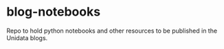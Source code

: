 # blog-notebooks
Repo to hold python notebooks and other resources to be published in the Unidata blogs.
